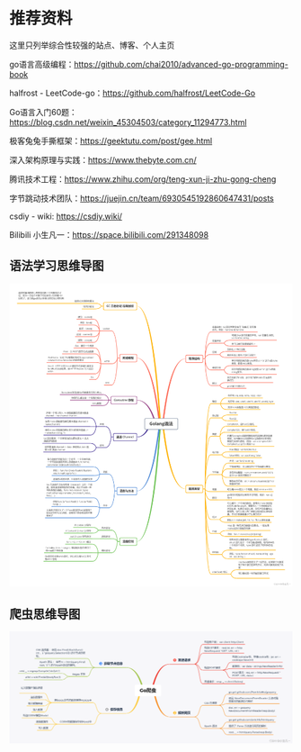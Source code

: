 # 推荐资料

这里只列举综合性较强的站点、博客、个人主页

go语言高级编程：https://github.com/chai2010/advanced-go-programming-book

halfrost - LeetCode-go：https://github.com/halfrost/LeetCode-Go

Go语言入门60题：https://blog.csdn.net/weixin_45304503/category_11294773.html

极客兔兔手撕框架：https://geektutu.com/post/gee.html

深入架构原理与实践：https://www.thebyte.com.cn/

腾讯技术工程：https://www.zhihu.com/org/teng-xun-ji-zhu-gong-cheng

字节跳动技术团队：https://juejin.cn/team/6930545192860647431/posts

csdiy - wiki: https://csdiy.wiki/

Bilibili 小生凡一：https://space.bilibili.com/291348098

## 语法学习思维导图

![mindmap](../img/mindmap-grammer.png)

## 爬虫思维导图

![mindmap](../img/mindmap-spider.png)
